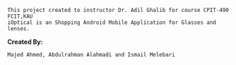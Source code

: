 ```
This project created to instructor Dr. Adil Ghalib for course CPIT-490 FCIT,KAU
iOptical is an Shopping Android Mobile Application for Glasses and lenses.
```
<b> Created By: </b>
```
Majed Ahmed, Abdulrahman Alahmadi and Ismail Melebari
```
